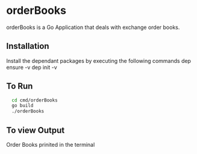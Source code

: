 # orderBooks

orderBooks is a Go Application that deals with exchange order books.

## Installation

Install the dependant packages by executing the following commands
dep ensure -v
dep init -v

## To Run
```sh
  cd cmd/orderBooks
  go build
  ./orderBooks
``` 
## To view Output

Order Books prinited in the terminal